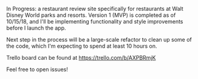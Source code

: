 In Progress: a restaurant review site specifically for restaurants at Walt Disney World parks and resorts.  Version 1 (MVP) is completed as of 10/15/18, and I'll be implementing functionality and style improvements before I launch the app.

Next step in the process will be a large-scale refactor to clean up some of the code, which I'm expecting to spend at least 10 hours on.

Trello board can be found at https://trello.com/b/AXPBRmjK

Feel free to open issues!
